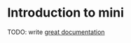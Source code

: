 # Introduction to mini

TODO: write [great documentation](http://jacobian.org/writing/what-to-write/)
